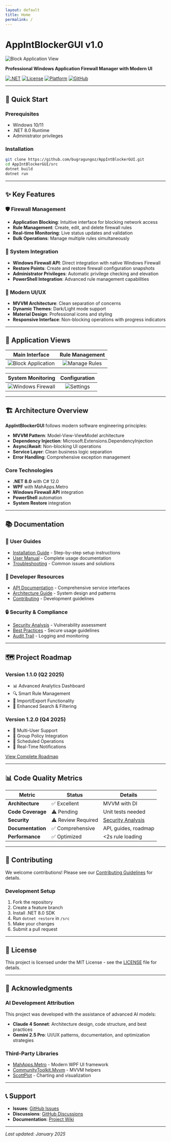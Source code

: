 ```yaml
---
layout: default
title: Home
permalink: /
---
```


# AppIntBlockerGUI v1.0

![Block Application View](assets/images/blockApplication.png)

**Professional Windows Application Firewall Manager with Modern UI**

[![.NET](https://img.shields.io/badge/.NET-8.0-blue.svg)](https://dotnet.microsoft.com/download)
[![License](https://img.shields.io/badge/License-MIT-green.svg)](../LICENSE)
[![Platform](https://img.shields.io/badge/Platform-Windows-lightgrey.svg)](https://www.microsoft.com/windows)
[![GitHub](https://img.shields.io/badge/GitHub-Repository-black.svg)](https://github.com/bugragungoz/AppIntBlockerGUI)

---

## 🚀 Quick Start

### Prerequisites
- Windows 10/11
- .NET 8.0 Runtime
- Administrator privileges

### Installation
```bash
git clone https://github.com/bugragungoz/AppIntBlockerGUI.git
cd AppIntBlockerGUI/src
dotnet build
dotnet run
```

---

## ✨ Key Features

### 🛡️ **Firewall Management**
- **Application Blocking**: Intuitive interface for blocking network access
- **Rule Management**: Create, edit, and delete firewall rules
- **Real-time Monitoring**: Live status updates and validation
- **Bulk Operations**: Manage multiple rules simultaneously

### 🔧 **System Integration**
- **Windows Firewall API**: Direct integration with native Windows Firewall
- **Restore Points**: Create and restore firewall configuration snapshots
- **Administrator Privileges**: Automatic privilege checking and elevation
- **PowerShell Integration**: Advanced rule management capabilities

### 🎨 **Modern UI/UX**
- **MVVM Architecture**: Clean separation of concerns
- **Dynamic Themes**: Dark/Light mode support
- **Material Design**: Professional icons and styling
- **Responsive Interface**: Non-blocking operations with progress indicators

---

## 📱 Application Views

| Main Interface | Rule Management |
| :---: | :---: |
| ![Block Application](assets/images/blockApplication.png) | ![Manage Rules](assets/images/manageRules.png) |

| System Monitoring | Configuration |
| :---: | :---: |
| ![Windows Firewall](assets/images/windowsFirewall.png) | ![Settings](assets/images/settings1.png) |

---

## 🏗️ Architecture Overview

**AppIntBlockerGUI** follows modern software engineering principles:

- **MVVM Pattern**: Model-View-ViewModel architecture
- **Dependency Injection**: Microsoft.Extensions.DependencyInjection
- **Async/Await**: Non-blocking UI operations
- **Service Layer**: Clean business logic separation
- **Error Handling**: Comprehensive exception management

### Core Technologies
- **.NET 8.0** with C# 12.0
- **WPF** with MahApps.Metro
- **Windows Firewall API** integration
- **PowerShell** automation
- **System Restore** integration

---

## 📚 Documentation

### 📖 **User Guides**
- [Installation Guide](installation/) - Step-by-step setup instructions
- [User Manual](user-guide/) - Complete usage documentation
- [Troubleshooting](troubleshooting/) - Common issues and solutions

### 🔧 **Developer Resources**
- [API Documentation](api/) - Comprehensive service interfaces
- [Architecture Guide](architecture/) - System design and patterns
- [Contributing](contributing/) - Development guidelines

### 🔒 **Security & Compliance**
- [Security Analysis](security/) - Vulnerability assessment
- [Best Practices](security/#best-practices) - Secure usage guidelines
- [Audit Trail](security/#audit-logging) - Logging and monitoring

---

## 🗺️ Project Roadmap

### Version 1.1.0 (Q2 2025)
- 📊 Advanced Analytics Dashboard
- 🔍 Smart Rule Management
- 📁 Import/Export Functionality
- 🔎 Enhanced Search & Filtering

### Version 1.2.0 (Q4 2025)
- 👥 Multi-User Support
- 🏢 Group Policy Integration
- 📅 Scheduled Operations
- 🚨 Real-Time Notifications

[View Complete Roadmap](roadmap/)

---

## 📊 Code Quality Metrics

| Metric | Status | Details |
|--------|--------|---------|
| **Architecture** | ✅ Excellent | MVVM with DI |
| **Code Coverage** | ⚠️ Pending | Unit tests needed |
| **Security** | ⚠️ Review Required | [Security Analysis](security/) |
| **Documentation** | ✅ Comprehensive | API, guides, roadmap |
| **Performance** | ✅ Optimized | <2s rule loading |

---

## 🤝 Contributing

We welcome contributions! Please see our [Contributing Guidelines](contributing/) for details.

### Development Setup
1. Fork the repository
2. Create a feature branch
3. Install .NET 8.0 SDK
4. Run `dotnet restore` in `/src`
5. Make your changes
6. Submit a pull request

---

## 📄 License

This project is licensed under the MIT License - see the [LICENSE](../LICENSE) file for details.

---

## 🙏 Acknowledgments

### AI Development Attribution
This project was developed with the assistance of advanced AI models:
- **Claude 4 Sonnet**: Architecture design, code structure, and best practices
- **Gemini 2.5 Pro**: UI/UX patterns, documentation, and optimization strategies

### Third-Party Libraries
- [MahApps.Metro](https://mahapps.com/) - Modern WPF UI framework
- [CommunityToolkit.Mvvm](https://docs.microsoft.com/en-us/dotnet/communitytoolkit/mvvm/) - MVVM helpers
- [ScottPlot](https://scottplot.net/) - Charting and visualization

---

## 📞 Support

- **Issues**: [GitHub Issues](https://github.com/bugragungoz/AppIntBlockerGUI/issues)
- **Discussions**: [GitHub Discussions](https://github.com/bugragungoz/AppIntBlockerGUI/discussions)
- **Documentation**: [Project Wiki](https://github.com/bugragungoz/AppIntBlockerGUI/wiki)

---

*Last updated: January 2025*